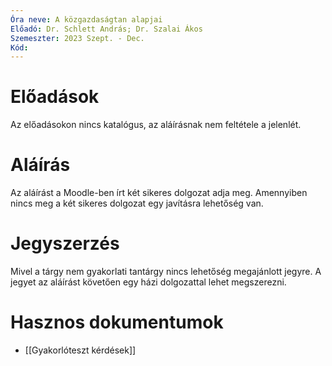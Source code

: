```yaml
---
Óra neve: A közgazdaságtan alapjai
Előadó: Dr. Schlett András; Dr. Szalai Ákos
Szemeszter: 2023 Szept. - Dec.
Kód:
---
```

# Előadások
Az előadásokon nincs katalógus, az aláírásnak nem feltétele a jelenlét.
# Aláírás
Az aláírást a Moodle-ben írt két sikeres dolgozat adja meg. Amennyiben nincs meg a két sikeres dolgozat egy javításra lehetőség van.
# Jegyszerzés
Mivel a tárgy nem gyakorlati tantárgy nincs lehetőség megajánlott jegyre. A jegyet az aláírást követően egy házi dolgozattal lehet megszerezni.
# Hasznos dokumentumok
- [[Gyakorlóteszt kérdések]]